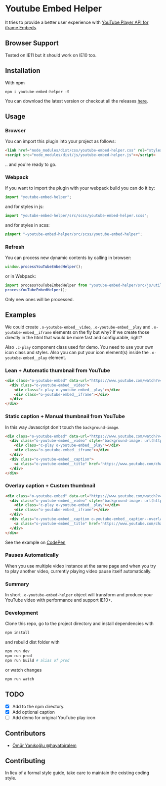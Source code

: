 # Youtube Embed Helper

It tries to provide a better user experience with [YouTube Player API for iframe Embeds](https://developers.google.com/youtube/iframe_api_reference).

## Browser Support

Tested on IE11 but it should work on IE10 too.

## Installation

With npm

```
npm i youtube-embed-helper -S
```

You can download the latest version or checkout all the releases [here](https://github.com/hayatbiralem/youtube-embed-helper/releases).

## Usage

### Browser

You can import this plugin into your project as follows:

```html
<link href="node_modules/dist/css/youtube-embed-helper.css" rel="stylesheet">
<script src="node_modules/dist/js/youtube-embed-helper.js"></script>
```

.. and you're ready to go.

### Webpack

If you want to import the plugin with your webpack build you can do it by:

```js
import "youtube-embed-helper";
```

and for styles in js:

```js
import "youtube-embed-helper/src/scss/youtube-embed-helper.scss";
```

and for styles in scss:

```scss
@import "~youtube-embed-helper/src/scss/youtube-embed-helper";
```

### Refresh

You can process new dynamic contents by calling in browser:

```js
window.processYouTubeEmbedHelper();
```

or in Webpack:

```js
import processYouTubeEmbedHelper from "youtube-embed-helper/src/js/utils/process";
processYouTubeEmbedHelper();
```

Only new ones will be processed.

## Examples

We could create `.o-youtube-embed__video`, `.o-youtube-embed__play` and `.o-youtube-embed__iframe` elements on the fly but why? If we create those directly in the html that would be more fast and configurable, right?

Also `.c-play` component class used for demo. You need to use your own icon class and styles. Also you can put your icon element(s) inside the `.o-youtube-embed__play` element.

### Lean + Automatic thumbnail from YouTube

```html
<div class="o-youtube-embed" data-url="https://www.youtube.com/watch?v=w77zPAtVTuI" data-thumbnail="maxresdefault">
  <div class="o-youtube-embed__video">
    <div class="c-play o-youtube-embed__play"></div>
    <div class="o-youtube-embed__iframe"></div>
  </div>
</div>
```

### Static caption + Manual thumbnail from YouTube

In this way Javascript don't touch the `background-image`.

```html
<div class="o-youtube-embed" data-url="https://www.youtube.com/watch?v=sMK-BKUYM0s">
  <div class="o-youtube-embed__video" style="background-image: url(https://i.ytimg.com/vi/sMK-BKUYM0s/hqdefault.jpg);">
    <div class="c-play o-youtube-embed__play"></div>
    <div class="o-youtube-embed__iframe"></div>
  </div>
  <div class="o-youtube-embed__caption">
    <a class="o-youtube-embed__title" href="https://www.youtube.com/channel/UCWB20EVmTrCLegr64R9jEJA" target="_blank">Spinach Time Lapse (40 Days)</a>
  </div>
</div>
```

### Overlay caption + Custom thumbnail

```html
<div class="o-youtube-embed" data-url="https://www.youtube.com/watch?v=bfi3iipTQo0">
  <div class="o-youtube-embed__video" style="background-image: url(https://i.picsum.photos/id/292/1600/900.jpg);">
    <div class="c-play o-youtube-embed__play"></div>
    <div class="o-youtube-embed__iframe"></div>
  </div>
  <div class="o-youtube-embed__caption o-youtube-embed__caption--overlay">
    <a class="o-youtube-embed__title" href="https://www.youtube.com/channel/UCWB20EVmTrCLegr64R9jEJA" target="_blank">Radish Time Lapse (68 days)</a>
  </div>
</div>
```

See the example on [CodePen](https://soon.io)

### Pauses Automatically

When you use multiple video instance at the same page and when you try to play another video, currently playing video pause itself automatically.

### Summary

In short `.o-youtube-embed-helper` object will transform and produce your YouTube video with performance and support IE10+.

### Development

Clone this repo, go to the project directory and install dependencies with

```bash
npm install
```

and rebuild dist folder with

```bash
npm run dev
npm run prod
npm run build # alias of prod
```

or watch changes

```bash
npm run watch
```

## TODO

- [x] Add to the npm directory.
- [x] Add optional caption
- [ ] Add demo for original YouTube play icon

## Contributors

- [Ömür Yanıkoğlu @hayatbiralem](https://twitter.com/hayatbiralem)

## Contributing

In lieu of a formal style guide, take care to maintain the existing coding style.
